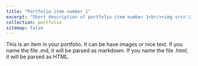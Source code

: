 ```yaml
---
title: "Portfolio item number 1"
excerpt: "Short description of portfolio item number 1<br/><img src='/images/500x300.png'>"
collection: portfolio
sitemap: false
---
```


This is an item in your portfolio. It can be have images or nice text. If you name the file .md, it will be parsed as markdown. If you name the file .html, it will be parsed as HTML. 
